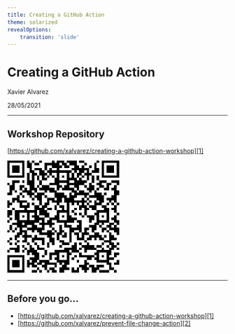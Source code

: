 ```yaml
---
title: Creating a GitHub Action
theme: solarized
revealOptions:
    transition: 'slide'
---
```


# Creating a GitHub Action

Xavier Alvarez

28/05/2021

---

## Workshop Repository

[https://github.com/xalvarez/creating-a-github-action-workshop][1]

<img class="plain" src="img/qr-repo.png"/>

[1]: https://github.com/xalvarez/creating-a-github-action-workshop

---

## Before you go...

* [https://github.com/xalvarez/creating-a-github-action-workshop][1]
* [https://github.com/xalvarez/prevent-file-change-action][2]

[1]: https://github.com/xalvarez/creating-a-github-action-workshop
[2]: https://github.com/xalvarez/prevent-file-change-action
